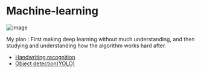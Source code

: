 # Machine-learning
![image](https://user-images.githubusercontent.com/67142421/160418123-cd1419ba-f716-4a61-aa33-3effacee314e.png)

My plan : First making deep learning without much understanding, and then studying and understanding how the algorithm works hard after.

* [Handwriting recognition](https://github.com/vacu9708/Machine-learning/tree/main/Handwriting%20recognition)
* [Object detection(YOLO)](https://github.com/vacu9708/Machine-learning/tree/main/Object%20detection)
